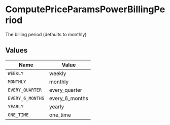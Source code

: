 # ComputePriceParamsPowerBillingPeriod

The billing period (defaults to monthly)


## Values

| Name             | Value            |
| ---------------- | ---------------- |
| `WEEKLY`         | weekly           |
| `MONTHLY`        | monthly          |
| `EVERY_QUARTER`  | every_quarter    |
| `EVERY_6_MONTHS` | every_6_months   |
| `YEARLY`         | yearly           |
| `ONE_TIME`       | one_time         |